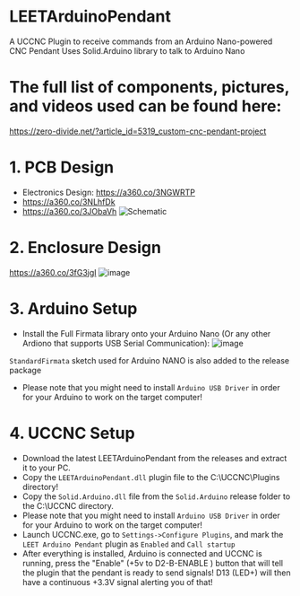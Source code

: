 # LEETArduinoPendant
A UCCNC Plugin to receive commands from an Arduino Nano-powered CNC Pendant
Uses Solid.Arduino library to talk to Arduino Nano

# The full list of components, pictures, and videos used can be found here:
https://zero-divide.net/?article_id=5319_custom-cnc-pendant-project

# 1. PCB Design
* Electronics Design: https://a360.co/3NGWRTP
* https://a360.co/3NLhfDk
* https://a360.co/3JObaVh
![Schematic](https://github.com/swindex/LEETArduinoPendant/assets/31745189/b3058bf5-83ec-4c52-a95d-344bfa370aed)
  
# 2. Enclosure Design
https://a360.co/3fG3jgI
![image](https://github.com/swindex/LEETArduinoPendant/assets/31745189/6690877b-9217-4c35-8ea7-979f2510f035)

# 3. Arduino Setup
* Install the Full Firmata library onto your Arduino Nano (Or any other Ardiono that supports USB Serial Communication):
![image](https://github.com/swindex/LEETArduinoPendant/assets/31745189/823c5a27-9cb1-4e67-8edb-d3e4c108724c)

`StandardFirmata` sketch used for Arduino NANO is also added to the release package
* Please note that you might need to install `Arduino USB Driver` in order for your Arduino to work on the target computer!

# 4. UCCNC Setup
* Download the latest LEETArduinoPendant from the releases and extract it to your PC.
* Copy the `LEETArduinoPendant.dll` plugin file to the C:\UCCNC\Plugins directory!
* Copy the `Solid.Arduino.dll` file from the `Solid.Arduino` release folder to the C:\UCCNC directory.
* Please note that you might need to install `Arduino USB Driver` in order for your Arduino to work on the target computer!
* Launch UCCNC.exe, go to `Settings->Configure Plugins`, and mark the `LEET Arduino Pendant` plugin as `Enabled` and `Call startup`
* After everything is installed, Arduino is connected and UCCNC is running, press the "Enable" (+5v to D2-B-ENABLE ) button that will tell the plugin that the pendant is ready to send signals!
D13 (LED+) will then have a continuous +3.3V signal alerting you of that!

